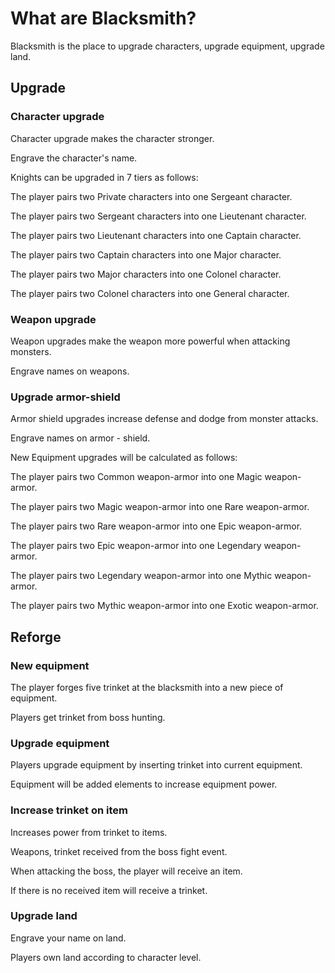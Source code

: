 # What are Blacksmith?

Blacksmith is the place to upgrade characters, upgrade equipment, upgrade land.

## Upgrade

### Character upgrade

Character upgrade makes the character stronger.

Engrave the character's name.

Knights can be upgraded in 7 tiers as follows:

The player pairs two Private characters into one Sergeant character.

The player pairs two Sergeant characters into one Lieutenant character.

The player pairs two Lieutenant characters into one Captain character.

The player pairs two Captain characters into one Major character.

The player pairs two Major characters into one Colonel character.

The player pairs two Colonel characters into one General character.

### Weapon upgrade

Weapon upgrades make the weapon more powerful when attacking monsters.

Engrave names on weapons.

### Upgrade armor-shield

Armor shield upgrades increase defense and dodge from monster attacks.

Engrave names on armor - shield.

New Equipment upgrades will be calculated as follows:

The player pairs two Common weapon-armor into one Magic weapon-armor.

The player pairs two Magic weapon-armor into one Rare weapon-armor.

The player pairs two Rare weapon-armor into one Epic weapon-armor.

The player pairs two Epic weapon-armor into one Legendary weapon-armor.

The player pairs two Legendary weapon-armor into one Mythic weapon-armor.

The player pairs two Mythic weapon-armor into one Exotic weapon-armor.

## Reforge

### New equipment

The player forges five trinket at the blacksmith into a new piece of equipment.

Players get trinket from boss hunting.

### Upgrade equipment

Players upgrade equipment by inserting trinket into current equipment.

Equipment will be added elements to increase equipment power.

### Increase trinket on item

Increases power from trinket to items.

Weapons, trinket received from the boss fight event.

When attacking the boss, the player will receive an item.

If there is no received item will receive a trinket.

### Upgrade land

Engrave your name on land.

Players own land according to character level.
